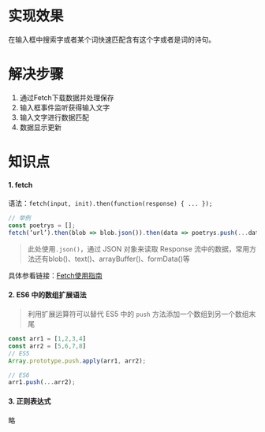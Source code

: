 # 实现效果

在输入框中搜索字或者某个词快速匹配含有这个字或者是词的诗句。



# 解决步骤

1. 通过Fetch下载数据并处理保存
2. 输入框事件监听获得输入文字
3. 输入文字进行数据匹配
4. 数据显示更新



# 知识点

#### 1. fetch

语法：`fetch(input, init).then(function(response) { ... });`

```javascript
// 举例
const poetrys = [];
fetch(‘url’).then(blob => blob.json()).then(data => poetrys.push(...data));
```

> 此处使用`.json()`，通过 JSON 对象来读取 Response 流中的数据，常用方法还有blob()、text()、arrayBuffer()、formData()等

具体参看链接：[Fetch使用指南](https://developer.mozilla.org/zh-CN/docs/Web/API/Fetch_API/Using_Fetch)

#### 2. ES6 中的数组扩展语法

> 利用扩展运算符可以替代 ES5 中的 `push` 方法添加一个数组到另一个数组末尾

```javascript
const arr1 = [1,2,3,4]
const arr2 = [5,6,7,8]
// ES5
Array.prototype.push.apply(arr1, arr2);

// ES6
arr1.push(...arr2);
```

#### 3. 正则表达式

略